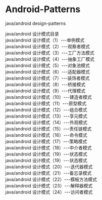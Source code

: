 # Android-Patterns
java/android design-patterns

java/android 设计模式目录<br>
java/android 设计模式（1）---单例模式<br>
java/android 设计模式（2）---观察者模式<br>
java/android 设计模式（3）---工厂方法模式<br>
java/android 设计模式（4）---抽象工厂模式<br>
java/android 设计模式（5）---对象池模式<br>
java/android 设计模式（6）---适配器模式<br>
java/android 设计模式（7）---装饰者模式<br>
java/android 设计模式（8）---桥接模式<br>
java/android 设计模式（9）---代理模式<br>
java/android 设计模式（10）---建造者模式<br>
java/android 设计模式（11）---原型模式<br>
java/android 设计模式（12）---组合模式<br>
java/android 设计模式（13）---享元模式<br>
java/android 设计模式（14）---外观模式<br>
java/android 设计模式（15）---责任链模式<br>
java/android 设计模式（16）---命令模式<br>
java/android 设计模式（17）---策略模式<br>
java/android 设计模式（18）---中介者模式<br>
java/android 设计模式（19）---状态模式<br>
java/android 设计模式（19）---状态模式<br>
java/android 设计模式（20）---迭代器模式<br>
java/android 设计模式（21）---备忘录模式<br>
java/android 设计模式（22）---模板方法模式<br>
java/android 设计模式（23）---解释器模式<br>
java/android 设计模式（24）---访问者模式<br>
